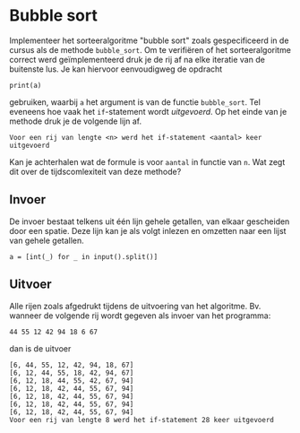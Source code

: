 # Bubble sort

Implementeer het sorteeralgoritme "bubble sort" zoals gespecificeerd in de cursus als de methode  `bubble_sort`. 
Om te verifiëren of het sorteeralgoritme correct werd geïmplementeerd druk 
je de rij af na elke iteratie van de buitenste lus. Je kan hiervoor eenvoudigweg de opdracht
```
print(a)
```
gebruiken, waarbij `a` het argument is van de functie `bubble_sort`.
Tel eveneens hoe vaak het `if`-statement wordt *uitgevoerd*. Op het einde van 
je methode druk je de volgende lijn af.
```
Voor een rij van lengte <n> werd het if-statement <aantal> keer uitgevoerd
```
Kan je achterhalen wat de formule is voor `aantal` in functie van `n`. Wat zegt
dit over de tijdscomlexiteit van deze methode?


## Invoer
De invoer bestaat telkens uit één lijn gehele getallen, van elkaar gescheiden door een spatie. Deze lijn kan je als volgt inlezen en 
omzetten naar een lijst van gehele getallen.
```
a = [int(_) for _ in input().split()]
```

## Uitvoer

Alle rijen zoals afgedrukt tijdens de uitvoering van het algoritme.
Bv. wanneer de volgende rij wordt gegeven als invoer van het programma:
```
44 55 12 42 94 18 6 67
```
dan is de uitvoer
```
[6, 44, 55, 12, 42, 94, 18, 67]
[6, 12, 44, 55, 18, 42, 94, 67]
[6, 12, 18, 44, 55, 42, 67, 94]
[6, 12, 18, 42, 44, 55, 67, 94]
[6, 12, 18, 42, 44, 55, 67, 94]
[6, 12, 18, 42, 44, 55, 67, 94]
[6, 12, 18, 42, 44, 55, 67, 94]
Voor een rij van lengte 8 werd het if-statement 28 keer uitgevoerd
```
